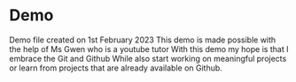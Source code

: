 # Demo
Demo file created on 1st February 2023
This demo is made possible with the help of Ms Gwen who is a youtube tutor
With this demo my hope is that I embrace the Git and Github
While also start working on meaningful projects or learn from projects that are already available on Github.
